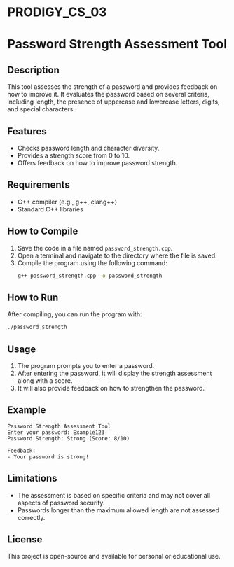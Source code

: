 # PRODIGY_CS_03

# Password Strength Assessment Tool

## Description
This tool assesses the strength of a password and provides feedback on how to improve it. It evaluates the password based on several criteria, including length, the presence of uppercase and lowercase letters, digits, and special characters.

## Features
- Checks password length and character diversity.
- Provides a strength score from 0 to 10.
- Offers feedback on how to improve password strength.

## Requirements
- C++ compiler (e.g., g++, clang++)
- Standard C++ libraries

## How to Compile
1. Save the code in a file named `password_strength.cpp`.
2. Open a terminal and navigate to the directory where the file is saved.
3. Compile the program using the following command:
   ```bash
   g++ password_strength.cpp -o password_strength
   ```

## How to Run
After compiling, you can run the program with:
```bash
./password_strength
```

## Usage
1. The program prompts you to enter a password.
2. After entering the password, it will display the strength assessment along with a score.
3. It will also provide feedback on how to strengthen the password.

## Example
```
Password Strength Assessment Tool
Enter your password: Example123!
Password Strength: Strong (Score: 8/10)

Feedback:
- Your password is strong!
```

## Limitations
- The assessment is based on specific criteria and may not cover all aspects of password security.
- Passwords longer than the maximum allowed length are not assessed correctly.

## License
This project is open-source and available for personal or educational use.

